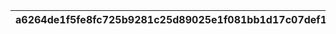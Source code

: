 |a6264de1f5fe8fc725b9281c25d89025e1f081bb1d17c07def110745a27914f4|1b08b72aaff3390082d6a5221548eb9cbfefb70c74f69f84b9e9c7119f2d3676|027785592d17d47c87be326250b4a8b7348aa238cc4bc6616ab3bb3e3f3c6468|d1bf6bd8779e52ca538cdb58d1b1e0a4abd7b748802c8161b5ad6fcfba590f8e|951e833b02ced7907a91244cda69f003959fcf4522eb5526cccabfad6c5f5dde|500adc5b3bfaf3d58155e74587c5193fe05f7e5906af369067045db0d5546cd2|cd8d275a0b7039527f82b8375b380089dc815a428219d041867283bc0169165c|4307c5422f7fdec62e65afd6009fcbecfcb58b771d2c71878343e6fd0bef0459|435a9e1e142fe33b29e8bc7c2aec76b8b739610db922e237a249b8f0e3224756|68f15ecc5d4f3a0efcafb4013746641c6f86ae89d8ed3addd2bff18a84ad5c7e|c2d8d1e45d3ef1b55134000324534d6a55c46e0b1c553844ea6adea60a90013c|
| --- | --- | --- | --- | --- | --- | --- | --- | --- | --- | --- |